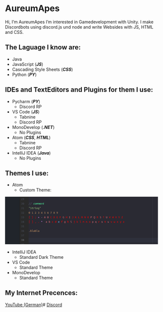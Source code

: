 # AureumApes
Hi, I’m AureumApes
I’m interested in Gamedevelopment with Unity. I make Discordbots using discord.js und node and write Websides with JS, HTML and CSS.

## The Laguage I know are:
* Java
* JavaScript (**_JS_**)
* Cascading Style Sheets (**_CSS_**)
* Python (**_PY_**)

## IDEs and TextEditors and Plugins for them I use:
* Pycharm (**_PY_**)
  * Discord RP
* VS Code (**_JS_**)
  * Tabnine
  * Discord RP
* MonoDevelop (**_.NET_**)
  * No Plugins
* Atom (**_CSS_**, **_HTML_**)
  * Tabnine
  * Discord RP
* IntelliJ IDEA (**_Java_**)
  * No Plugins

## Themes I use:
* Atom
  * Custom Theme:

![Atom Theme](/images/atom.png)
* IntelliJ IDEA
    * Standard Dark Theme
* VS Code
    * Standard Theme
* MonoDevelop
    * Standard Theme

## My Internet Precences:
[YouTube (German)](https://www.youtube.com/channel/UCbRKwia5QdDSbWCjVFld_4Q)#
[Discord](aYnk6nGMgG)
